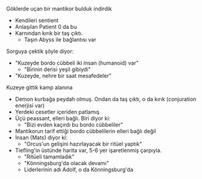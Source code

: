 Göklerde uçan bir mantikor bulduk indirdik
  - Kendileri sentient
  - Anlaşılan Patient 0 da bu
  - Karnından kırık bir taş çıktı.
  	- Taşın Abyss ile bağlantısı var
  
  Sorguya çektik şöyle diyor:
  - "Kuzeyde bordo cübbeli iki insan (humanoid) var"
  	- "Birinin derisi yeşil gibiydi"
  - "Kuzeyde, nehre bir saat mesafedeler"
  
  Kuzeye gittik kamp alanına
  - Demon kurbağa peydah olmuş. Ondan da taş çıktı, o da kırık (conjuration enerjisi var)
  - Yerdeki cesetler içeriden patlamış
  - Üçü peassant, elleri bağlı. Biri diyor ki:
  	- "Bizi evden kaçırdı bu bordo cübbeliler"
  - Mantikorun tarif ettiği bordo cübbelilerin elleri bağlı değil
  - İnsan (Mats) diyor ki:
  	- "Orcus'un gelişini hazırlayacak bir ritüel yaptık"
  - Tiefling'in üstünde harita var, 5-6 yer işaretlenmiş çarpıyla.
  	- "Ritüeli tamamladık"
  	- "Könningsburg'da olacak devamı"
  	- Liderlerinin adı Adolf, o da Könningsburg'da